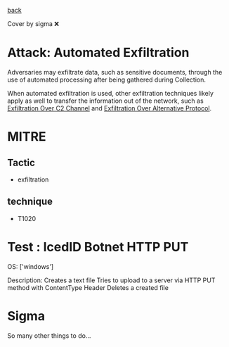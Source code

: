 [back](../index.md)

Cover by sigma :x: 

# Attack: Automated Exfiltration

 Adversaries may exfiltrate data, such as sensitive documents, through the use of automated processing after being gathered during Collection. 

When automated exfiltration is used, other exfiltration techniques likely apply as well to transfer the information out of the network, such as [Exfiltration Over C2 Channel](https://attack.mitre.org/techniques/T1041) and [Exfiltration Over Alternative Protocol](https://attack.mitre.org/techniques/T1048).

# MITRE
## Tactic
  - exfiltration

## technique
  - T1020

# Test : IcedID Botnet HTTP PUT

OS: ['windows']

Description: Creates a text file
Tries to upload to a server via HTTP PUT method with ContentType Header
Deletes a created file

# Sigma

 So many other things to do...
